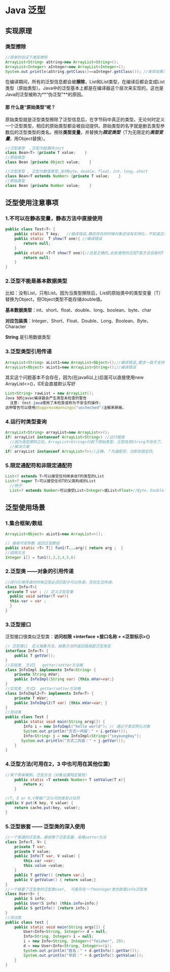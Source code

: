 # Java 泛型

## 实现原理

### 类型擦除

```java
//简单的验证下类型擦除
ArrayList<String> aString=new ArrayList<String>();     
ArrayList<Integer> aInteger=new ArrayList<Integer>();     
System.out.println(aString.getClass()==aInteger.getClass()); //发现结果为true。
```

在编译期间，所有的泛型信息都会被**擦除**，List<Integer>和List<String>类型，在编译后都会变成List类型（原始类型）。Java中的泛型基本上都是在编译器这个层次来实现的，这也是Java的泛型被称为**“伪泛型”**的原因。

#### 那 什么是“原始类型”呢？

原始类型就是泛型类型擦除了泛型信息后，在字节码中真正的类型。无论何时定义一个泛型类型，相应的原始类型都会被自动提供。原始类型的名字就是删去类型参数后的泛型类型的类名。擦除**类型变量**，并替换为***限定类型***（T为无限定的***类型变量***，用Object替换）。

```java
//泛型类型  ,泛型为超类Object
class Bean<T> {private T value;    }
//原始类型  
class Bean {private Object value;    }
```

```java
//泛型类型 , 泛型为数值类型,支持byte，double，float，int，long，short
class Bean<T extends Number> {private T value;    }
//原始类型  
class Bean {private Number value;    }
```

## 泛型使用注意事项

### 1.不可以在静态变量，静态方法中直接使用

```java
public class Test<T> {      
    public static T key;   //编译错误,静态存在的时候对象还没有实例化，不知道泛型是什么      
    public static  T show(T one){ //编译错误      
        return null;      
    } 
    public static <T>T show(T one){//这是正确的,此处使用的泛型T是方法自身的T      
        return null;      
    }      
}    
```

### 2.泛型不能是基本数据类型

比如：没有List<double>，只有List<Double>。因为当类型擦除后，List的原始类中的类型变量（T）替换为Object，但Object类型不能存储double值。

**基本数据类型**：int、short、float、double、long、boolean、byte、char

**对应包装类**：Integer、Short、Float、Double、Long、Boolean、Byte、Character

**String** 是引用数据类型

### 3.泛型类型引用传递

```java
ArrayList<String> aList1=new ArrayList<Object>();//编译错误,要求一致不支持转型，违背设计原则
ArrayList<Object> aList1=new ArrayList<String>();//编译错误   
```

其实这个问题基本不会存在，因为(在java6以上)后面可以直接使用new ArrayList<>()，IDE会直接默认写好

```java
List<String> rawList = new ArrayList();
Java 5的javac编译器会产生类型未检查的警告
  注意: test.java使用了未检查或称为不安全的操作;
这种警告可以使用@SuppressWarnings("unchecked")注解来屏蔽。
```

### 4.运行时类型查询

```java
ArrayList<String> arrayList=new ArrayList<>();
if( arrayList instanceof ArrayList<String>) //运行报错
  //因为类型擦除之后，ArrayList<String>只剩下原始类型，泛型信息String不存在了。
  //解决方案
if( arrayList instanceof ArrayList<?>)//正确，？为通配符，也即非限定符。
```

### 5.限定通配符和非限定通配符

```java
List<? extends T>可以接受任何继承自T的类型的List
List<? super T>可以接受任何T的父类构成的List
  //例子
  List<? extends Number>可以接受List<Integer>或List<Float>//Byte，Double，Long，Short 几种数值类型
```

## 泛型使用场景

### 1.集合框架/数组

```java
ArrayList<Object> aList1=new ArrayList<>(); 
```

```java
// 接收可变参数 返回泛型数组
public static <T> T[] fun1(T...arg){ return arg ;  }
//调用方法
Integer i[] = fun1(1,2,3,4,5,6)
```

### 2.泛型类 ——对象的引用传递

```java
//进行引用传递的时候泛型必须匹配才可以传递，否则无法传递。
class Info<T>{
 private T var ; // 定义泛型变量 
  public void setVar(T var){ 
  this.var = var ; 
  } 
}
```

### 3.泛型接口

泛型接口很类似泛型类：**访问权限 +interface +接口名称 + <泛型标示>{}**

```java
// 泛型接口  定义抽象方法，抽象方法的返回值就是泛型类型
interface Info<T> {  
    public T getVar();    
}
//实现类__方式1   getter/setter方法略
class InfoImpl implements Info<String> {
    private String mVar;
    public InfoImpl(String var) {this.mVar=var;}
}
//实现类__方式2  getter/setter方法略
class InfoImpl2<T> implements Info<T> { 
    private T mVar;
    public InfoImpl2(T var) {this.mVar=var; }
}
//测试类
public class Test {
    public static void main(String arsg[]) {
        Info i = new InfoImpl("hello world"); // 通过子类实例化对象
        System.out.println("方式一内容：" + i.getVar());
        Info<String> j = new InfoImpl<String>("soyoungboy");
       System.out.println("方式二内容：" + j.getVar());
    }
}
```

### 4.泛型方法(可用在2，3 中也可用在其他位置)

```java
//来个简单案例。泛型方法（对象设置特定属性）
    public static <T extends Number> T setValue(T x){    
        return x;    
    }   
```

```java
//T, E or K,V等被广泛认可的类型占位符
public V put(K key, V value) {  
    return cache.put(key, value);  
}  
```

### 5.泛型嵌套 —— 泛型类的深入使用

```java
//一个普通的泛型类，接收两个泛型变量，省略setter方法
class Info<T, V> {
    private T var;
    private V value;
    public Info(T var, V value) {
        this.var =var;
        this.value =value;
    }
    public T getVar() {return var;}
    public V getValue() { return value;}
}
//一个嵌套了泛型类的泛型类user,  可能存在一个mannager类也嵌套info泛型类
class User<S> {
    public S info;
    public User(S info) {this.info=info;}
    public S getInfo() {return info;}
}
//测试类
public class test {
    public static void main(String args[]) {
        User<Info<String, Integer>> d = null;
        Info<String, Integer> i = null;
        i = new Info<String, Integer>("feisher", 29);
        d = new User<Info<String, Integer>>(i);
        System.out.println("姓名：" + d.getInfo().getVar());
        System.out.println("年龄：" + d.getInfo().getValue());
    }
}
```